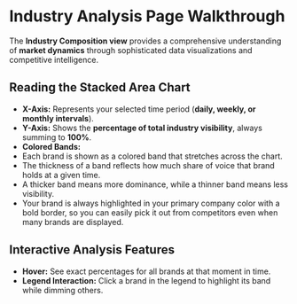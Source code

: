 # Industry Analysis Page Walkthrough

The **Industry Composition view** provides a comprehensive understanding of **market dynamics** through sophisticated data visualizations and competitive intelligence.

## Reading the Stacked Area Chart

* **X-Axis:** Represents your selected time period (**daily, weekly, or monthly intervals**).
* **Y-Axis:** Shows the **percentage of total industry visibility**, always summing to **100%**.
* **Colored Bands:**
* Each brand is shown as a colored band that stretches across the chart.
* The thickness of a band reflects how much share of voice that brand holds at a given time.
* A thicker band means more dominance, while a thinner band means less visibility.
* Your brand is always highlighted in your primary company color with a bold border, so you can easily pick it out from competitors even when many brands are displayed.

## Interactive Analysis Features

* **Hover:** See exact percentages for all brands at that moment in time.
* **Legend Interaction:** Click a brand in the legend to highlight its band while dimming others.
